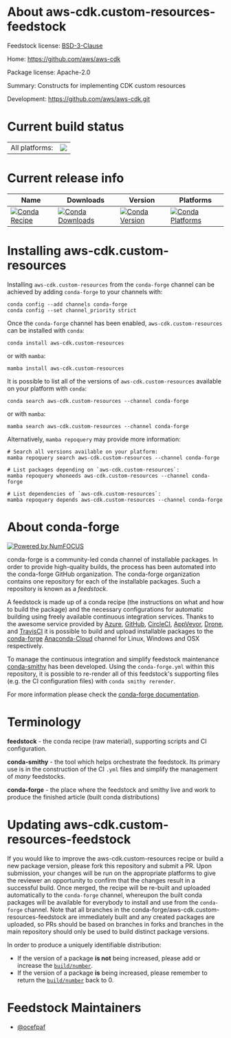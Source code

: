 About aws-cdk.custom-resources-feedstock
========================================

Feedstock license: [BSD-3-Clause](https://github.com/conda-forge/aws-cdk.custom-resources-feedstock/blob/main/LICENSE.txt)

Home: https://github.com/aws/aws-cdk

Package license: Apache-2.0

Summary: Constructs for implementing CDK custom resources

Development: https://github.com/aws/aws-cdk.git

Current build status
====================


<table><tr><td>All platforms:</td>
    <td>
      <a href="https://dev.azure.com/conda-forge/feedstock-builds/_build/latest?definitionId=19926&branchName=main">
        <img src="https://dev.azure.com/conda-forge/feedstock-builds/_apis/build/status/aws-cdk.custom-resources-feedstock?branchName=main">
      </a>
    </td>
  </tr>
</table>

Current release info
====================

| Name | Downloads | Version | Platforms |
| --- | --- | --- | --- |
| [![Conda Recipe](https://img.shields.io/badge/recipe-aws--cdk.custom--resources-green.svg)](https://anaconda.org/conda-forge/aws-cdk.custom-resources) | [![Conda Downloads](https://img.shields.io/conda/dn/conda-forge/aws-cdk.custom-resources.svg)](https://anaconda.org/conda-forge/aws-cdk.custom-resources) | [![Conda Version](https://img.shields.io/conda/vn/conda-forge/aws-cdk.custom-resources.svg)](https://anaconda.org/conda-forge/aws-cdk.custom-resources) | [![Conda Platforms](https://img.shields.io/conda/pn/conda-forge/aws-cdk.custom-resources.svg)](https://anaconda.org/conda-forge/aws-cdk.custom-resources) |

Installing aws-cdk.custom-resources
===================================

Installing `aws-cdk.custom-resources` from the `conda-forge` channel can be achieved by adding `conda-forge` to your channels with:

```
conda config --add channels conda-forge
conda config --set channel_priority strict
```

Once the `conda-forge` channel has been enabled, `aws-cdk.custom-resources` can be installed with `conda`:

```
conda install aws-cdk.custom-resources
```

or with `mamba`:

```
mamba install aws-cdk.custom-resources
```

It is possible to list all of the versions of `aws-cdk.custom-resources` available on your platform with `conda`:

```
conda search aws-cdk.custom-resources --channel conda-forge
```

or with `mamba`:

```
mamba search aws-cdk.custom-resources --channel conda-forge
```

Alternatively, `mamba repoquery` may provide more information:

```
# Search all versions available on your platform:
mamba repoquery search aws-cdk.custom-resources --channel conda-forge

# List packages depending on `aws-cdk.custom-resources`:
mamba repoquery whoneeds aws-cdk.custom-resources --channel conda-forge

# List dependencies of `aws-cdk.custom-resources`:
mamba repoquery depends aws-cdk.custom-resources --channel conda-forge
```


About conda-forge
=================

[![Powered by
NumFOCUS](https://img.shields.io/badge/powered%20by-NumFOCUS-orange.svg?style=flat&colorA=E1523D&colorB=007D8A)](https://numfocus.org)

conda-forge is a community-led conda channel of installable packages.
In order to provide high-quality builds, the process has been automated into the
conda-forge GitHub organization. The conda-forge organization contains one repository
for each of the installable packages. Such a repository is known as a *feedstock*.

A feedstock is made up of a conda recipe (the instructions on what and how to build
the package) and the necessary configurations for automatic building using freely
available continuous integration services. Thanks to the awesome service provided by
[Azure](https://azure.microsoft.com/en-us/services/devops/), [GitHub](https://github.com/),
[CircleCI](https://circleci.com/), [AppVeyor](https://www.appveyor.com/),
[Drone](https://cloud.drone.io/welcome), and [TravisCI](https://travis-ci.com/)
it is possible to build and upload installable packages to the
[conda-forge](https://anaconda.org/conda-forge) [Anaconda-Cloud](https://anaconda.org/)
channel for Linux, Windows and OSX respectively.

To manage the continuous integration and simplify feedstock maintenance
[conda-smithy](https://github.com/conda-forge/conda-smithy) has been developed.
Using the ``conda-forge.yml`` within this repository, it is possible to re-render all of
this feedstock's supporting files (e.g. the CI configuration files) with ``conda smithy rerender``.

For more information please check the [conda-forge documentation](https://conda-forge.org/docs/).

Terminology
===========

**feedstock** - the conda recipe (raw material), supporting scripts and CI configuration.

**conda-smithy** - the tool which helps orchestrate the feedstock.
                   Its primary use is in the construction of the CI ``.yml`` files
                   and simplify the management of *many* feedstocks.

**conda-forge** - the place where the feedstock and smithy live and work to
                  produce the finished article (built conda distributions)


Updating aws-cdk.custom-resources-feedstock
===========================================

If you would like to improve the aws-cdk.custom-resources recipe or build a new
package version, please fork this repository and submit a PR. Upon submission,
your changes will be run on the appropriate platforms to give the reviewer an
opportunity to confirm that the changes result in a successful build. Once
merged, the recipe will be re-built and uploaded automatically to the
`conda-forge` channel, whereupon the built conda packages will be available for
everybody to install and use from the `conda-forge` channel.
Note that all branches in the conda-forge/aws-cdk.custom-resources-feedstock are
immediately built and any created packages are uploaded, so PRs should be based
on branches in forks and branches in the main repository should only be used to
build distinct package versions.

In order to produce a uniquely identifiable distribution:
 * If the version of a package **is not** being increased, please add or increase
   the [``build/number``](https://docs.conda.io/projects/conda-build/en/latest/resources/define-metadata.html#build-number-and-string).
 * If the version of a package **is** being increased, please remember to return
   the [``build/number``](https://docs.conda.io/projects/conda-build/en/latest/resources/define-metadata.html#build-number-and-string)
   back to 0.

Feedstock Maintainers
=====================

* [@ocefpaf](https://github.com/ocefpaf/)

